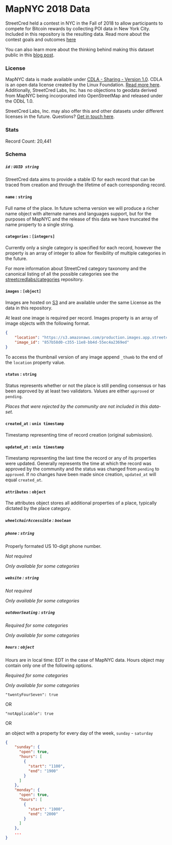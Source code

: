 # MapNYC 2018 Data

StreetCred held a contest in NYC in the Fall of 2018 to allow participants to
compete for Bitcoin rewards by collecting POI data in New York City.
Included in this repository is the resulting data.
Read more about the contest goals and outcomes [here](https://mapnyc.streetcred.co)

You can also learn more about the thinking behind making this dataset public in
this [blog post](https://www.streetcred.co/blog/2018/11/2/opening-mapnyc-data).

### License
MapNYC data is made available under [CDLA - Sharing - Version 1.0](LICENSE.md). CDLA is an open data license created by the Linux Foundation. [Read more here](https://cdla.io/). Additionally, StreetCred Labs, Inc. has no objections to geodata derived from MapNYC being incorporated into OpenStreetMap and released under the ODbL 1.0.

StreetCred Labs, Inc. may also offer this and other datasets under different licenses in the future. Questions? [Get in touch here](mailto:hello@streetcred.co).

### Stats
Record Count: 20,441

### Schema

##### `id` : `UUID string`
StreetCred data aims to provide a stable ID for each record that can be
traced from creation and through the lifetime of each corresponding record.

#### `name` : `string`
Full name of the place. In future schema version we will produce a richer
name object with alternate names and languages support, but for the
purposes of MapNYC and the release of this data we have truncated the name
property to a single string.

#### `categories` : `[integers]`
Currently only a single category is specified for each record, however
the property is an array of integer to allow for flexibility of multiple
categories in the future.

For more information about StreetCred category taxonomy and the canonical
listing of all the possible categories see the
[streetcredlabs/categories](https://github.com/streetcredlabs/categories) repository.

#### `images` : `[object]`
Images are hosted on [S3](https://s3.amazonaws.com/production.images.app.streetcred.co)
and are available under the same License as the data in this repository.

At least one image is required per record. Images property is an array of
image objects with the following format.

```json
{
    "location": "https://s3.amazonaws.com/production.images.app.streetcred.co/857b58d0-c355-11e8-bb4d-55ec4a2369ed",
    "image_id": "857b58d0-c355-11e8-bb4d-55ec4a2369ed"
}
```

To access the thumbnail version of any image append `_thumb` to the end of the `location` property value.

#### `status` : `string`
Status represents whether or not the place is still pending consensus or has been
approved by at least two validators. Values are either `approved` or `pending`.

_Places that were rejected by the community are not included in this data-set._

#### `created_at` : `unix timestamp`
Timestamp representing time of record creation (original submission).

#### `updated_at` : `unix timestamp`
Timestamp representing the last time the record or any of its properties were updated.
Generally represents the time at which the record was approved by the community
and the status was changed from `pending` to `approved`.
If no changes have been made since creation, `updated_at` will equal `created_at`.

#### `attributes` : `object`
The attributes object stores all additional properties of a place, typically
dictated by the place category.

##### `wheelchairAccessible` : `boolean`

##### `phone` : `string`
Properly formated US 10-digit phone number.

_Not required_

_Only available for some categories_

##### `website` : `string`

_Not required_

_Only available for some categories_

##### `outdoorSeating` : `string`

_Required for some categories_

_Only available for some categories_

##### `hours` : `object`
Hours are in local time: EDT in the case of MapNYC data. Hours object may contain only one of the following options.

_Required for some categories_

_Only available for some categories_

`"twentyFourSeven": true`

OR

`"notApplicable": true`

OR

an object with a property for every day of the week, `sunday` - `saturday`

```JSON
{
    "sunday": {
      "open": true,
      "hours": [
        {
          "start": "1100",
          "end": "1900"
        }
      ]
    },
    "monday": {
      "open": true,
      "hours": [
        {
          "start": "1000",
          "end": "2000"
        }
      ]
    },
    ...
}
```